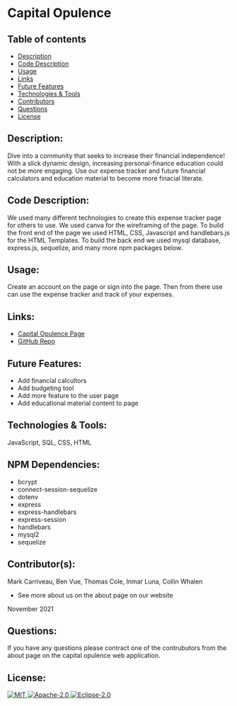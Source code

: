 # Capital Opulence


## Table of contents 
* [Description](#description)
* [Code Description](#code-description)
* [Usage](#usage)
* [Links](#links)
* [Future Features](#future-features)
* [Technologies & Tools](#technologies-&-tools)
* [Contributors](#contributors)
* [Questions](#questions)
* [License](#license)
  

## Description: 
  Dive into a community that seeks to increase their financial independence!
  With a slick dynamic design, increasing personal-finance education could not
  be more engaging. Use our expense tracker and future financial calculators and
  education material to become more finacial literate.
  

## Code Description:
  We used many different technologies to create this expense tracker page for
  others to use. We used canva for the wireframing of the page. To build the
  front end of the page we used HTML, CSS, Javascript and handlebars.js for the
  HTML Templates. To build the back end we used mysql database, express.js,
  sequelize, and many more npm packages below.

## Usage:
  Create an account on the page or sign into the page. Then from there use can
  use the expense tracker and track of your expenses.

## Links: 

* [Capital Opulence Page](https://capital-opulence.herokuapp.com/)
* [GitHub Repo](https://github.com/Collin-W/Capital-Opulence)
  

## Future Features:
  * Add financial calcultors
  * Add budgeting tool
  * Add more feature to the user page
  * Add educational material content to page

## Technologies & Tools:
  JavaScript, SQL, CSS, HTML
  
##  NPM Dependencies:
  - bcrypt
  - connect-session-sequelize 
  - dotenv
  - express
  - express-handlebars
  - express-session
  - handlebars
  - mysql2
  - sequelize
  
## Contributor(s):
  Mark Carriveau, Ben Vue, Thomas Cole, Inmar Luna, Collin Whalen

 - See more about us on the about page on our website
  
  November  2021 

## Questions:
If you have any questions please contract one of the contrubutors from the about
page on the capital opulence web application.


## License:
  [![MIT](https://img.shields.io/badge/MIT-License-green.svg)](https://opensource.org/licenses/MIT),[![Apache-2.0](https://img.shields.io/badge/Apache-License-blue.svg)](https://opensource.org/licenses/Apache-2.0),[![Eclipse-2.0](https://img.shields.io/badge/Eclipse-License-black.svg)](https://opensource.org/licenses/EPL-2.0)

